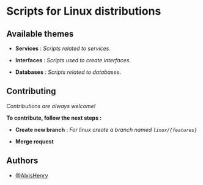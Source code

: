 # Scripts for Linux distributions

## Available themes

- **Services** : *Scripts related to services*.

- **Interfaces** : *Scripts used to create interfaces*.

- **Databases** : *Scripts related to databases*.

## Contributing

*Contributions are always welcome!*

**To contribute, follow the next steps :**

- **Create new branch** : *For linux create a branch named `linux/{features}`*

- **Merge request**

## Authors

- [@AlxisHenry](https://www.github.com/AlxisHenry)

